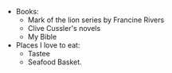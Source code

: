 * Books:
  * Mark of the lion series by Francine Rivers
  * Clive Cussler's novels
  * My Bible
* Places I love to eat:
  * Tastee
  * Seafood Basket.
